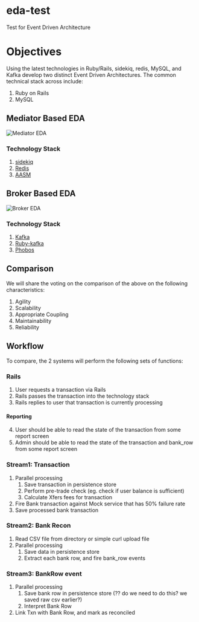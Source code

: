 # eda-test
Test for Event Driven Architecture

# Objectives
Using the latest technologies in Ruby/Rails, sidekiq, redis, MySQL, and Kafka develop
two distinct Event Driven Architectures.  The common technical stack across include:
1. Ruby on Rails
2. MySQL

## Mediator Based EDA
![Mediator EDA](https://www.oreilly.com/library/view/software-architecture-patterns/9781491971437/assets/sapr_0201.png)

### Technology Stack
1. [sidekiq](https://sidekiq.org/)
2. [Redis](https://redis.io/)
3. [AASM](https://github.com/aasm/aasm)

## Broker Based EDA
![Broker EDA](https://miro.medium.com/max/2462/0*iGkuegluZ0UhcRGC.png)

### Technology Stack
1. [Kafka](https://kafka.apache.org/)
2. [Ruby-kafka](https://github.com/zendesk/ruby-kafka)
3. [Phobos](https://github.com/phobos/phobos)

## Comparison

We will share the voting on the comparison of the above on the following characteristics:
1. Agility
2. Scalability
3. Appropriate Coupling
4. Maintainability
5. Reliability

## Workflow
To compare, the 2 systems will perform the following sets of functions:

### Rails
1. User requests a transaction via Rails
2. Rails passes the transaction into the technology stack
3. Rails replies to user that transaction is currently processing

#### Reporting
4. User should be able to read the state of the transaction from some report screen
5. Admin should be able to read the state of the transaction and bank_row from some report screen

### Stream1: Transaction

1. Parallel processing
    1. Save transaction in persistence store
    2. Perform pre-trade check (eg. check if user balance is sufficient)
    3. Calculate Xfers fees for transaction
2. Fire Bank transaction against Mock service that has 50% failure rate
3. Save processed bank transaction

### Stream2: Bank Recon

1. Read CSV file from directory or simple curl upload file
2. Parallel processing
    1. Save data in persistence store
    2. Extract each bank row, and fire bank_row events

### Stream3: BankRow event

1. Parallel processing
    1. Save bank row in persistence store (?? do we need to do this? we saved raw csv earlier?)
    2. Interpret Bank Row
2. Link Txn with Bank Row, and mark as reconciled